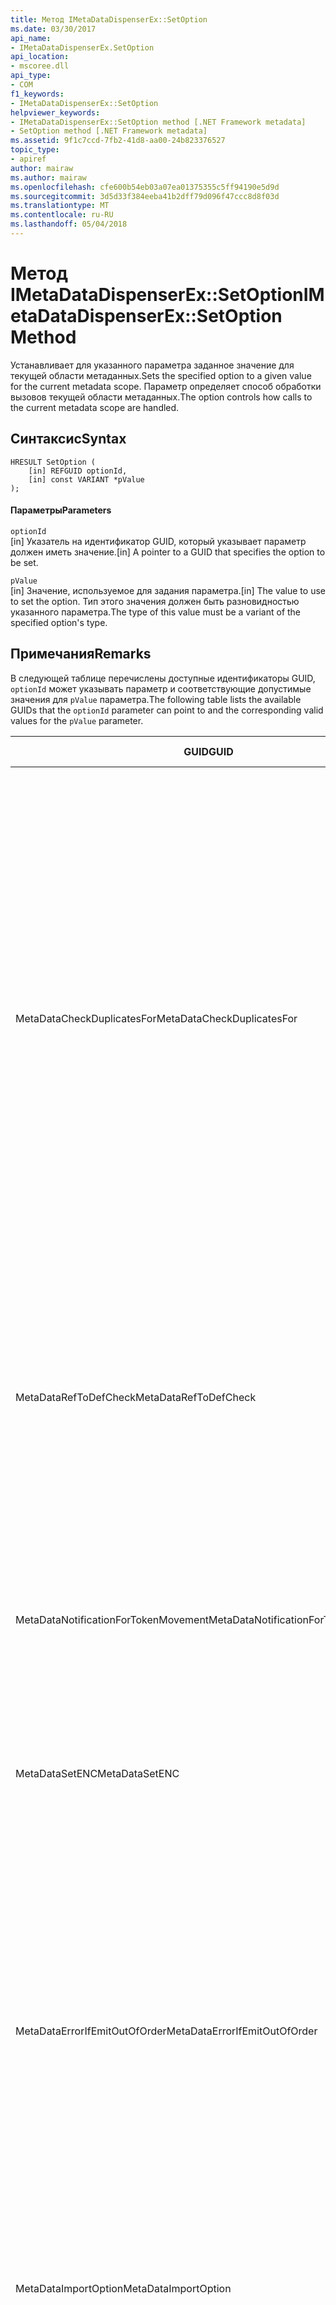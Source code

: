 ```yaml
---
title: Метод IMetaDataDispenserEx::SetOption
ms.date: 03/30/2017
api_name:
- IMetaDataDispenserEx.SetOption
api_location:
- mscoree.dll
api_type:
- COM
f1_keywords:
- IMetaDataDispenserEx::SetOption
helpviewer_keywords:
- IMetaDataDispenserEx::SetOption method [.NET Framework metadata]
- SetOption method [.NET Framework metadata]
ms.assetid: 9f1c7ccd-7fb2-41d8-aa00-24b823376527
topic_type:
- apiref
author: mairaw
ms.author: mairaw
ms.openlocfilehash: cfe600b54eb03a07ea01375355c5ff94190e5d9d
ms.sourcegitcommit: 3d5d33f384eeba41b2dff79d096f47ccc8d8f03d
ms.translationtype: MT
ms.contentlocale: ru-RU
ms.lasthandoff: 05/04/2018
---
```

# <a name="imetadatadispenserexsetoption-method"></a><span data-ttu-id="e5150-102">Метод IMetaDataDispenserEx::SetOption</span><span class="sxs-lookup"><span data-stu-id="e5150-102">IMetaDataDispenserEx::SetOption Method</span></span>
<span data-ttu-id="e5150-103">Устанавливает для указанного параметра заданное значение для текущей области метаданных.</span><span class="sxs-lookup"><span data-stu-id="e5150-103">Sets the specified option to a given value for the current metadata scope.</span></span> <span data-ttu-id="e5150-104">Параметр определяет способ обработки вызовов текущей области метаданных.</span><span class="sxs-lookup"><span data-stu-id="e5150-104">The option controls how calls to the current metadata scope are handled.</span></span>  
  
## <a name="syntax"></a><span data-ttu-id="e5150-105">Синтаксис</span><span class="sxs-lookup"><span data-stu-id="e5150-105">Syntax</span></span>  
  
```  
HRESULT SetOption (  
    [in] REFGUID optionId,   
    [in] const VARIANT *pValue  
);  
```  
  
#### <a name="parameters"></a><span data-ttu-id="e5150-106">Параметры</span><span class="sxs-lookup"><span data-stu-id="e5150-106">Parameters</span></span>  
 `optionId`  
 <span data-ttu-id="e5150-107">[in] Указатель на идентификатор GUID, который указывает параметр должен иметь значение.</span><span class="sxs-lookup"><span data-stu-id="e5150-107">[in] A pointer to a GUID that specifies the option to be set.</span></span>  
  
 `pValue`  
 <span data-ttu-id="e5150-108">[in] Значение, используемое для задания параметра.</span><span class="sxs-lookup"><span data-stu-id="e5150-108">[in] The value to use to set the option.</span></span> <span data-ttu-id="e5150-109">Тип этого значения должен быть разновидностью указанного параметра.</span><span class="sxs-lookup"><span data-stu-id="e5150-109">The type of this value must be a variant of the specified option's type.</span></span>  
  
## <a name="remarks"></a><span data-ttu-id="e5150-110">Примечания</span><span class="sxs-lookup"><span data-stu-id="e5150-110">Remarks</span></span>  
 <span data-ttu-id="e5150-111">В следующей таблице перечислены доступные идентификаторы GUID, `optionId` может указывать параметр и соответствующие допустимые значения для `pValue` параметра.</span><span class="sxs-lookup"><span data-stu-id="e5150-111">The following table lists the available GUIDs that the `optionId` parameter can point to and the corresponding valid values for the `pValue` parameter.</span></span>  
  
|<span data-ttu-id="e5150-112">GUID</span><span class="sxs-lookup"><span data-stu-id="e5150-112">GUID</span></span>|<span data-ttu-id="e5150-113">Описание</span><span class="sxs-lookup"><span data-stu-id="e5150-113">Description</span></span>|<span data-ttu-id="e5150-114">`pValue` Параметр</span><span class="sxs-lookup"><span data-stu-id="e5150-114">`pValue` Parameter</span></span>|  
|----------|-----------------|------------------------|  
|<span data-ttu-id="e5150-115">MetaDataCheckDuplicatesFor</span><span class="sxs-lookup"><span data-stu-id="e5150-115">MetaDataCheckDuplicatesFor</span></span>|<span data-ttu-id="e5150-116">Определяет, какие элементы проверяются на наличие дубликатов.</span><span class="sxs-lookup"><span data-stu-id="e5150-116">Controls which items are checked for duplicates.</span></span> <span data-ttu-id="e5150-117">Каждый раз при вызове [IMetaDataEmit](../../../../docs/framework/unmanaged-api/metadata/imetadataemit-interface.md) метод, который создает новый элемент, вы можете запросить метод для проверки, является ли элемент уже существует в текущей области.</span><span class="sxs-lookup"><span data-stu-id="e5150-117">Each time you call an [IMetaDataEmit](../../../../docs/framework/unmanaged-api/metadata/imetadataemit-interface.md) method that creates a new item, you can ask the method to check whether the item already exists in the current scope.</span></span> <span data-ttu-id="e5150-118">Например, можно проверить наличие `mdMethodDef` элементы; в этом случае при вызове [IMetaDataEmit::DefineMethod](../../../../docs/framework/unmanaged-api/metadata/imetadataemit-definemethod-method.md), она проверяет, что метод уже существует в текущей области.</span><span class="sxs-lookup"><span data-stu-id="e5150-118">For example, you can check for the existence of `mdMethodDef` items; in this case, when you call [IMetaDataEmit::DefineMethod](../../../../docs/framework/unmanaged-api/metadata/imetadataemit-definemethod-method.md), it will check that the method does not already exist in the current scope.</span></span> <span data-ttu-id="e5150-119">Эта проверка используется ключ, который однозначно определяет данный метод: родительский тип, имя и подпись.</span><span class="sxs-lookup"><span data-stu-id="e5150-119">This check uses the key that uniquely identifies a given method: parent type, name, and signature.</span></span>|<span data-ttu-id="e5150-120">Должен быть разновидностью UI4 и должен состоять из комбинации значений [CorCheckDuplicatesFor](../../../../docs/framework/unmanaged-api/metadata/corcheckduplicatesfor-enumeration.md) перечисления.</span><span class="sxs-lookup"><span data-stu-id="e5150-120">Must be a variant of type UI4, and must contain a combination of the values of the [CorCheckDuplicatesFor](../../../../docs/framework/unmanaged-api/metadata/corcheckduplicatesfor-enumeration.md) enumeration.</span></span>|  
|<span data-ttu-id="e5150-121">MetaDataRefToDefCheck</span><span class="sxs-lookup"><span data-stu-id="e5150-121">MetaDataRefToDefCheck</span></span>|<span data-ttu-id="e5150-122">Элементы управления, которые ссылки на элементы, преобразуемые в определения.</span><span class="sxs-lookup"><span data-stu-id="e5150-122">Controls which referenced items are converted to definitions.</span></span> <span data-ttu-id="e5150-123">По умолчанию ядро метаданных будет оптимизировать код, преобразование ссылочного элемента его определение, если указанный элемент, фактически определенных в текущей области.</span><span class="sxs-lookup"><span data-stu-id="e5150-123">By default, the metadata engine will optimize the code by converting a referenced item to its definition if the referenced item is actually defined in the current scope.</span></span>|<span data-ttu-id="e5150-124">Должен быть разновидностью UI4 и должен состоять из комбинации значений [CorRefToDefCheck](../../../../docs/framework/unmanaged-api/metadata/correftodefcheck-enumeration.md) перечисления.</span><span class="sxs-lookup"><span data-stu-id="e5150-124">Must be a variant of type UI4, and must contain a combination of the values of the [CorRefToDefCheck](../../../../docs/framework/unmanaged-api/metadata/correftodefcheck-enumeration.md) enumeration.</span></span>|  
|<span data-ttu-id="e5150-125">MetaDataNotificationForTokenMovement</span><span class="sxs-lookup"><span data-stu-id="e5150-125">MetaDataNotificationForTokenMovement</span></span>|<span data-ttu-id="e5150-126">Задает, какой токен, происходящее при слиянии метаданных создает обратные вызовы.</span><span class="sxs-lookup"><span data-stu-id="e5150-126">Controls which token remaps occurring during a metadata merge generate callbacks.</span></span> <span data-ttu-id="e5150-127">Используйте [IMetaDataEmit::SetHandler](../../../../docs/framework/unmanaged-api/metadata/imetadataemit-sethandler-method.md) метод, чтобы установить вашей [IMapToken](../../../../docs/framework/unmanaged-api/metadata/imaptoken-interface.md) интерфейса.</span><span class="sxs-lookup"><span data-stu-id="e5150-127">Use the [IMetaDataEmit::SetHandler](../../../../docs/framework/unmanaged-api/metadata/imetadataemit-sethandler-method.md) method to establish your [IMapToken](../../../../docs/framework/unmanaged-api/metadata/imaptoken-interface.md) interface.</span></span>|<span data-ttu-id="e5150-128">Должен быть разновидностью UI4 и должен состоять из комбинации значений [CorNotificationForTokenMovement](../../../../docs/framework/unmanaged-api/metadata/cornotificationfortokenmovement-enumeration.md) перечисления.</span><span class="sxs-lookup"><span data-stu-id="e5150-128">Must be a variant of type UI4, and must contain a combination of the values of the [CorNotificationForTokenMovement](../../../../docs/framework/unmanaged-api/metadata/cornotificationfortokenmovement-enumeration.md) enumeration.</span></span>|  
|<span data-ttu-id="e5150-129">MetaDataSetENC</span><span class="sxs-lookup"><span data-stu-id="e5150-129">MetaDataSetENC</span></span>|<span data-ttu-id="e5150-130">Управляет поведением edit and continue (ENC).</span><span class="sxs-lookup"><span data-stu-id="e5150-130">Controls the behavior of edit-and-continue (ENC).</span></span> <span data-ttu-id="e5150-131">Одновременно можно задать только один режим работы.</span><span class="sxs-lookup"><span data-stu-id="e5150-131">Only one mode of behavior can be set at a time.</span></span>|<span data-ttu-id="e5150-132">Должен быть разновидностью UI4 и должен содержать значение [CorSetENC](../../../../docs/framework/unmanaged-api/metadata/corsetenc-enumeration.md) перечисления.</span><span class="sxs-lookup"><span data-stu-id="e5150-132">Must be a variant of type UI4, and must contain a value of the [CorSetENC](../../../../docs/framework/unmanaged-api/metadata/corsetenc-enumeration.md) enumeration.</span></span> <span data-ttu-id="e5150-133">Значение не является битовой маской.</span><span class="sxs-lookup"><span data-stu-id="e5150-133">The value is not a bitmask.</span></span>|  
|<span data-ttu-id="e5150-134">MetaDataErrorIfEmitOutOfOrder</span><span class="sxs-lookup"><span data-stu-id="e5150-134">MetaDataErrorIfEmitOutOfOrder</span></span>|<span data-ttu-id="e5150-135">Элементы управления, какие ошибки создается out порядок создания обратных вызовов.</span><span class="sxs-lookup"><span data-stu-id="e5150-135">Controls which emitted-out-of-order errors generate callbacks.</span></span> <span data-ttu-id="e5150-136">Выдача метаданных по порядку не является неустранимой; Однако если вы предоставлять метаданные в порядке их предпочитаемую ядром метаданных, метаданные является более компактным и таким образом можно повысить эффективность поиска.</span><span class="sxs-lookup"><span data-stu-id="e5150-136">Emitting metadata out of order is not fatal; however, if you emit metadata in an order that is favored by the metadata engine, the metadata is more compact and therefore can be more efficiently searched.</span></span> <span data-ttu-id="e5150-137">Используйте `IMetaDataEmit::SetHandler` метод, чтобы установить вашей [IMetaDataError](../../../../docs/framework/unmanaged-api/metadata/imetadataerror-interface.md) интерфейса.</span><span class="sxs-lookup"><span data-stu-id="e5150-137">Use the `IMetaDataEmit::SetHandler` method to establish your [IMetaDataError](../../../../docs/framework/unmanaged-api/metadata/imetadataerror-interface.md) interface.</span></span>|<span data-ttu-id="e5150-138">Должен быть разновидностью UI4 и должен состоять из комбинации значений [CorErrorIfEmitOutOfOrder](../../../../docs/framework/unmanaged-api/metadata/corerrorifemitoutoforder-enumeration.md) перечисления.</span><span class="sxs-lookup"><span data-stu-id="e5150-138">Must be a variant of type UI4, and must contain a combination of the values of the [CorErrorIfEmitOutOfOrder](../../../../docs/framework/unmanaged-api/metadata/corerrorifemitoutoforder-enumeration.md) enumeration.</span></span>|  
|<span data-ttu-id="e5150-139">MetaDataImportOption</span><span class="sxs-lookup"><span data-stu-id="e5150-139">MetaDataImportOption</span></span>|<span data-ttu-id="e5150-140">Определяет, какие типы элементов, которые были удалены в процессе ENC извлекаются при помощи перечислителя.</span><span class="sxs-lookup"><span data-stu-id="e5150-140">Controls which kinds of items that were deleted during an ENC are retrieved by an enumerator.</span></span>|<span data-ttu-id="e5150-141">Должен быть разновидностью UI4 и должен состоять из комбинации значений [перечисление CorImportOptions](../../../../docs/framework/unmanaged-api/metadata/corimportoptions-enumeration.md) перечисления.</span><span class="sxs-lookup"><span data-stu-id="e5150-141">Must be a variant of type UI4, and must contain a combination of the values of the [CorImportOptions Enumeration](../../../../docs/framework/unmanaged-api/metadata/corimportoptions-enumeration.md) enumeration.</span></span>|  
|<span data-ttu-id="e5150-142">MetaDataThreadSafetyOptions</span><span class="sxs-lookup"><span data-stu-id="e5150-142">MetaDataThreadSafetyOptions</span></span>|<span data-ttu-id="e5150-143">Управляет ли ядро метаданных получает модулей чтения/записи блокировки, обеспечивая безопасность потоков.</span><span class="sxs-lookup"><span data-stu-id="e5150-143">Controls whether the metadata engine obtains reader/writer locks, thereby ensuring thread safety.</span></span> <span data-ttu-id="e5150-144">По умолчанию в ядре предполагается, что доступа является однопоточным вызывающим объектом, поэтому блокировки не создаются.</span><span class="sxs-lookup"><span data-stu-id="e5150-144">By default, the engine assumes that access is single-threaded by the caller, so no locks are obtained.</span></span> <span data-ttu-id="e5150-145">Клиенты отвечают за обслуживание надлежащего выполнения синхронизации потока при использовании API метаданных.</span><span class="sxs-lookup"><span data-stu-id="e5150-145">Clients are responsible for maintaining proper thread synchronization when using the metadata API.</span></span>|<span data-ttu-id="e5150-146">Должен быть разновидностью UI4 и должен содержать значение [CorThreadSafetyOptions](../../../../docs/framework/unmanaged-api/metadata/corthreadsafetyoptions-enumeration.md) перечисления.</span><span class="sxs-lookup"><span data-stu-id="e5150-146">Must be a variant of type UI4, and must contain a value of the [CorThreadSafetyOptions](../../../../docs/framework/unmanaged-api/metadata/corthreadsafetyoptions-enumeration.md) enumeration.</span></span> <span data-ttu-id="e5150-147">Значение не является битовой маской.</span><span class="sxs-lookup"><span data-stu-id="e5150-147">The value is not a bitmask.</span></span>|  
|<span data-ttu-id="e5150-148">MetaDataGenerateTCEAdapters</span><span class="sxs-lookup"><span data-stu-id="e5150-148">MetaDataGenerateTCEAdapters</span></span>|<span data-ttu-id="e5150-149">Определяет, должна ли программа импорта библиотек типов создавать адаптеры тесно связанных событий (TCE) для контейнеров точек подключения COM.</span><span class="sxs-lookup"><span data-stu-id="e5150-149">Controls whether the type library importer should generate the tightly coupled event (TCE) adapters for COM connection point containers.</span></span>|<span data-ttu-id="e5150-150">Должен быть разновидностью типа BOOL.</span><span class="sxs-lookup"><span data-stu-id="e5150-150">Must be a variant of type BOOL.</span></span> <span data-ttu-id="e5150-151">Если `pValue` равно `true`, программа импорта библиотек типов создает адаптеры TCE.</span><span class="sxs-lookup"><span data-stu-id="e5150-151">If `pValue` is set to `true`, the type library importer generates the TCE adapters.</span></span>|  
|<span data-ttu-id="e5150-152">MetaDataTypeLibImportNamespace</span><span class="sxs-lookup"><span data-stu-id="e5150-152">MetaDataTypeLibImportNamespace</span></span>|<span data-ttu-id="e5150-153">Задает другие пространства имен для библиотеки типов, импортируемой.</span><span class="sxs-lookup"><span data-stu-id="e5150-153">Specifies a non-default namespace for the type library that is being imported.</span></span>|<span data-ttu-id="e5150-154">Необходимо значение null или является разновидностью типа BSTR.</span><span class="sxs-lookup"><span data-stu-id="e5150-154">Must be either a null value or a variant of type BSTR.</span></span> <span data-ttu-id="e5150-155">Если `pValue` имеет значение null, текущее пространство имен имеет значение null; в противном случае, текущего пространства имен имеет значение в строку, которая хранится в разновидности типа BSTR.</span><span class="sxs-lookup"><span data-stu-id="e5150-155">If `pValue` is a null value, the current namespace is set to null; otherwise, the current namespace is set to the string that is held in the variant's BSTR type.</span></span>|  
|<span data-ttu-id="e5150-156">MetaDataLinkerOptions</span><span class="sxs-lookup"><span data-stu-id="e5150-156">MetaDataLinkerOptions</span></span>|<span data-ttu-id="e5150-157">Определяет, должен ли компоновщик создать сборку или файл модуля .NET Framework.</span><span class="sxs-lookup"><span data-stu-id="e5150-157">Controls whether the linker should generate an assembly or a .NET Framework module file.</span></span>|<span data-ttu-id="e5150-158">Должен быть разновидностью UI4 и должен состоять из комбинации значений [CorLinkerOptions](../../../../docs/framework/unmanaged-api/metadata/corlinkeroptions-enumeration.md) перечисления.</span><span class="sxs-lookup"><span data-stu-id="e5150-158">Must be a variant of type UI4, and must contain a combination of the values of the [CorLinkerOptions](../../../../docs/framework/unmanaged-api/metadata/corlinkeroptions-enumeration.md) enumeration.</span></span>|  
|<span data-ttu-id="e5150-159">MetaDataRuntimeVersion</span><span class="sxs-lookup"><span data-stu-id="e5150-159">MetaDataRuntimeVersion</span></span>|<span data-ttu-id="e5150-160">Указывает версию среды CLR, для которого был создан этот образ.</span><span class="sxs-lookup"><span data-stu-id="e5150-160">Specifies the version of the common language runtime against which this image was built.</span></span> <span data-ttu-id="e5150-161">Версия сохраняется в виде строки, например «v1.0.3705».</span><span class="sxs-lookup"><span data-stu-id="e5150-161">The version is stored as a string, such as "v1.0.3705".</span></span>|<span data-ttu-id="e5150-162">Должно быть значение null, значение VT_EMPTY или разновидностью BSTR.</span><span class="sxs-lookup"><span data-stu-id="e5150-162">Must be a null value, a VT_EMPTY value, or a variant of type BSTR.</span></span> <span data-ttu-id="e5150-163">Если `pValue` является null, для версии среды выполнения устанавливается значение null.</span><span class="sxs-lookup"><span data-stu-id="e5150-163">If `pValue` is null, the runtime version is set to null.</span></span> <span data-ttu-id="e5150-164">Если `pValue` равно VT_EMPTY, версия устанавливается в значение по умолчанию, которое выводится из версии Mscorwks.dll, в течение которого выполняется код метаданных.</span><span class="sxs-lookup"><span data-stu-id="e5150-164">If `pValue` is VT_EMPTY, the version is set to a default value, which is drawn from the version of Mscorwks.dll within which the metadata code is running.</span></span> <span data-ttu-id="e5150-165">В противном случае — версия среды выполнения имеет значение в строку, которая хранится в разновидности типа BSTR.</span><span class="sxs-lookup"><span data-stu-id="e5150-165">Otherwise, the runtime version is set to the string that is held in the variant's BSTR type.</span></span>|  
|<span data-ttu-id="e5150-166">MetaDataMergerOptions</span><span class="sxs-lookup"><span data-stu-id="e5150-166">MetaDataMergerOptions</span></span>|<span data-ttu-id="e5150-167">Задает параметры для слияния метаданных.</span><span class="sxs-lookup"><span data-stu-id="e5150-167">Specifies options for merging metadata.</span></span>|<span data-ttu-id="e5150-168">Должен быть разновидностью UI4 и должен состоять из комбинации значений `MergeFlags` перечисления, который описан в файле CorHdr.h.</span><span class="sxs-lookup"><span data-stu-id="e5150-168">Must be a variant of type UI4, and must contain a combination of the values of the `MergeFlags` enumeration, which is described in the CorHdr.h file.</span></span>|  
|<span data-ttu-id="e5150-169">MetaDataPreserveLocalRefs</span><span class="sxs-lookup"><span data-stu-id="e5150-169">MetaDataPreserveLocalRefs</span></span>|<span data-ttu-id="e5150-170">Отключение оптимизации локальных ссылок в определения.</span><span class="sxs-lookup"><span data-stu-id="e5150-170">Disables optimizing local references into definitions.</span></span>|<span data-ttu-id="e5150-171">Должен состоять из комбинации значений [CorLocalRefPreservation](../../../../docs/framework/unmanaged-api/metadata/corlocalrefpreservation-enumeration.md) перечисления.</span><span class="sxs-lookup"><span data-stu-id="e5150-171">Must contain a combination of the values of the [CorLocalRefPreservation](../../../../docs/framework/unmanaged-api/metadata/corlocalrefpreservation-enumeration.md) enumeration.</span></span>|  
  
## <a name="requirements"></a><span data-ttu-id="e5150-172">Требования</span><span class="sxs-lookup"><span data-stu-id="e5150-172">Requirements</span></span>  
 <span data-ttu-id="e5150-173">**Платформа:** разделе [требования к системе для](../../../../docs/framework/get-started/system-requirements.md).</span><span class="sxs-lookup"><span data-stu-id="e5150-173">**Platform:** See [System Requirements](../../../../docs/framework/get-started/system-requirements.md).</span></span>  
  
 <span data-ttu-id="e5150-174">**Заголовок:** Cor.h</span><span class="sxs-lookup"><span data-stu-id="e5150-174">**Header:** Cor.h</span></span>  
  
 <span data-ttu-id="e5150-175">**Библиотека:** используется как ресурс в MsCorEE.dll</span><span class="sxs-lookup"><span data-stu-id="e5150-175">**Library:** Used as a resource in MsCorEE.dll</span></span>  
  
 <span data-ttu-id="e5150-176">**Версии платформы .NET framework:** [!INCLUDE[net_current_v10plus](../../../../includes/net-current-v10plus-md.md)]</span><span class="sxs-lookup"><span data-stu-id="e5150-176">**.NET Framework Versions:** [!INCLUDE[net_current_v10plus](../../../../includes/net-current-v10plus-md.md)]</span></span>  
  
## <a name="see-also"></a><span data-ttu-id="e5150-177">См. также</span><span class="sxs-lookup"><span data-stu-id="e5150-177">See Also</span></span>  
 [<span data-ttu-id="e5150-178">Интерфейс IMetaDataDispenserEx</span><span class="sxs-lookup"><span data-stu-id="e5150-178">IMetaDataDispenserEx Interface</span></span>](../../../../docs/framework/unmanaged-api/metadata/imetadatadispenserex-interface.md)  
 [<span data-ttu-id="e5150-179">Интерфейс IMetaDataDispenser</span><span class="sxs-lookup"><span data-stu-id="e5150-179">IMetaDataDispenser Interface</span></span>](../../../../docs/framework/unmanaged-api/metadata/imetadatadispenser-interface.md)
